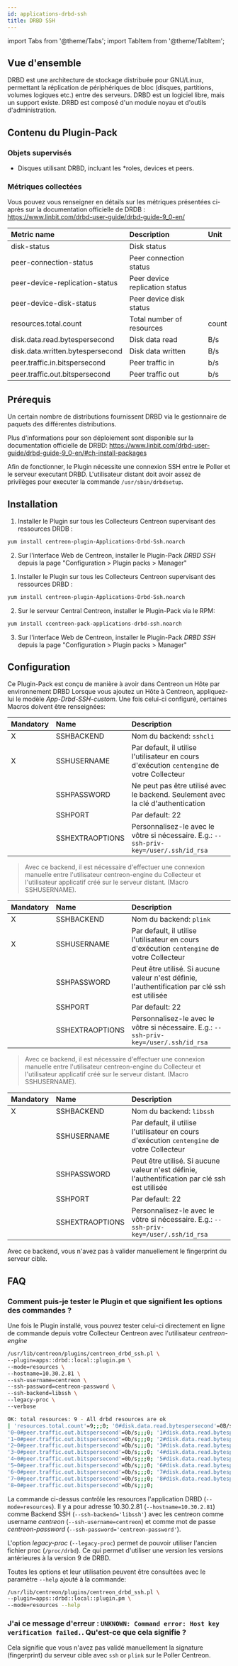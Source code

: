 ```yaml
---
id: applications-drbd-ssh
title: DRBD SSH
---
```

import Tabs from '@theme/Tabs';
import TabItem from '@theme/TabItem';

## Vue d'ensemble

DRBD est une architecture de stockage distribuée pour GNU/Linux, permettant la réplication de périphériques de bloc
(disques, partitions, volumes logiques etc.) entre des serveurs.
DRBD est un logiciel libre, mais un support existe. DRBD est composé d'un module noyau et d'outils d'administration.

## Contenu du Plugin-Pack

### Objets supervisés

* Disques utilisant DRBD, incluant les *roles, devices et peers.

### Métriques collectées

Vous pouvez vous renseigner en détails sur les métriques présentées ci-après sur la documentation officielle
de DRDB : https://www.linbit.com/drbd-user-guide/drbd-guide-9_0-en/

<Tabs groupId="operating-systems">
<TabItem value="Resources" label="Resources">

| Metric name                      | Description                    | Unit  |
| :------------------------------- | :----------------------------- | :---- |
| disk-status                      | Disk status                    |       |
| peer-connection-status           | Peer connection status         |       |
| peer-device-replication-status   | Peer device replication status |       |
| peer-device-disk-status          | Peer device disk status        |       |
| resources.total.count            | Total number of resources      | count |
| disk.data.read.bytespersecond    | Disk data read                 | B/s   |
| disk.data.written.bytespersecond | Disk data written              | B/s   |
| peer.traffic.in.bitspersecond    | Peer traffic in                | b/s   |
| peer.traffic.out.bitspersecond   | Peer traffic out               | b/s   |

</TabItem>
</Tabs>

## Prérequis

Un certain nombre de distributions fournissent DRBD via le gestionnaire de paquets des différentes distributions.

Plus d'informations pour son déploiement sont disponible sur la documentation officielle de DRBD:
https://www.linbit.com/drbd-user-guide/drbd-guide-9_0-en/#ch-install-packages

Afin de fonctionner, le Plugin nécessite une connexion SSH entre le Poller et le serveur executant DRBD. L'utilisateur distant
doit avoir assez de privilèges pour executer la commande `/usr/sbin/drbdsetup`.

## Installation

<Tabs groupId="operating-systems">
<TabItem value="online" label="Online License">

1. Installer le Plugin sur tous les Collecteurs Centreon supervisant des ressources DRDB :

```bash
yum install centreon-plugin-Applications-Drbd-Ssh.noarch
```

2. Sur l'interface Web de Centreon, installer le Plugin-Pack *DRBD SSH* depuis la page "Configuration > Plugin packs > Manager"

</TabItem>
<TabItem value="offline" label="Offline License">

1. Installer le Plugin sur tous les Collecteurs Centreon supervisant des ressources DRBD :

```bash
yum install centreon-plugin-Applications-Drbd-Ssh.noarch
```

2. Sur le serveur Central Centreon, installer le Plugin-Pack via le RPM:

```bash
yum install ccentreon-pack-applications-drbd-ssh.noarch
```

3. Sur l'interface Web de Centreon, installer le Plugin-Pack *DRBD SSH* depuis la page "Configuration > Plugin packs > Manager"

</TabItem>
</Tabs>

## Configuration

Ce Plugin-Pack est conçu de manière à avoir dans Centreon un Hôte par environnement DRBD
Lorsque vous ajoutez un Hôte à Centreon, appliquez-lui le modèle *App-Drbd-SSH-custom*.
Une fois celui-ci configuré, certaines Macros doivent être renseignées:

<Tabs groupId="operating-systems">
<TabItem value="sshcli backend" label="sshcli backend">

| Mandatory | Name            | Description                                                                                     |
| :-------- | :-------------- | :---------------------------------------------------------------------------------------------- |
| X         | SSHBACKEND      | Nom du backend: ```sshcli```                                                                    |
| X         | SSHUSERNAME     | Par default, il utilise l'utilisateur en cours d'exécution ```centengine``` de votre Collecteur |
|           | SSHPASSWORD     | Ne peut pas être utilisé avec le backend. Seulement avec la clé d'authentication                |
|           | SSHPORT         | Par default: 22                                                                                 |
|           | SSHEXTRAOPTIONS | Personnalisez-le avec le vôtre si nécessaire. E.g.: ```--ssh-priv-key=/user/.ssh/id_rsa```      |

> Avec ce backend, il est nécessaire d'effectuer une connexion manuelle entre l'utilisateur centreon-engine du Collecteur
et l'utilisateur applicatif créé sur le serveur distant. (Macro SSHUSERNAME).

</TabItem>
<TabItem value="plink backend" label="plink backend">

| Mandatory | Name            | Description                                                                                     |
| :-------- | :-------------- | :---------------------------------------------------------------------------------------------- |
| X         | SSHBACKEND      | Nom du backend: ```plink```                                                                     |
| X         | SSHUSERNAME     | Par default, il utilise l'utilisateur en cours d'exécution ```centengine``` de votre Collecteur |
|           | SSHPASSWORD     | Peut être utilisé. Si aucune valeur n'est définie, l'authentification par clé ssh est utilisée  |
|           | SSHPORT         | Par default: 22                                                                                 |
|           | SSHEXTRAOPTIONS | Personnalisez-le avec le vôtre si nécessaire. E.g.: ```--ssh-priv-key=/user/.ssh/id_rsa```      |

> Avec ce backend, il est nécessaire d'effectuer une connexion manuelle entre l'utilisateur centreon-engine du Collecteur
et l'utilisateur applicatif créé sur le serveur distant. (Macro SSHUSERNAME).

</TabItem>
<TabItem value="libssh backend (par défaut)" label="libssh backend (par défaut)">

| Mandatory | Name            | Description                                                                                     |
| :-------- | :-------------- | :---------------------------------------------------------------------------------------------- |
| X         | SSHBACKEND      | Nom du backend: ```libssh```                                                                    |
|           | SSHUSERNAME     | Par default, il utilise l'utilisateur en cours d'exécution ```centengine``` de votre Collecteur |
|           | SSHPASSWORD     | Peut être utilisé. Si aucune valeur n'est définie, l'authentification par clé ssh est utilisée  |
|           | SSHPORT         | Par default: 22                                                                                 |
|           | SSHEXTRAOPTIONS | Personnalisez-le avec le vôtre si nécessaire. E.g.: ```--ssh-priv-key=/user/.ssh/id_rsa```      |

Avec ce backend, vous n'avez pas à valider manuellement le fingerprint du serveur cible.

</TabItem>
</Tabs>

## FAQ

### Comment puis-je tester le Plugin et que signifient les options des commandes ?

Une fois le Plugin installé, vous pouvez tester celui-ci directement en ligne de commande depuis votre Collecteur Centreon avec l'utilisateur *centreon-engine*

```bash
/usr/lib/centreon/plugins/centreon_drbd_ssh.pl \
--plugin=apps::drbd::local::plugin.pm \
--mode=resources \
--hostname=10.30.2.81 \
--ssh-username=centreon \
--ssh-password=centreon-password \
--ssh-backend=libssh \
--legacy-proc \
--verbose

OK: total resources: 9 - All drbd resources are ok
| 'resources.total.count'=9;;;0; '0#disk.data.read.bytespersecond'=0B/s;;;0; '0#disk.data.written.bytespersecond'=0B/s;;;0; '0~0#peer.traffic.in.bitspersecond'=0b/s;;;0;
'0~0#peer.traffic.out.bitspersecond'=0b/s;;;0; '1#disk.data.read.bytespersecond'=0B/s;;;0; '1#disk.data.written.bytespersecond'=0B/s;;;0; '1~0#peer.traffic.in.bitspersecond'=0b/s;;;0;
'1~0#peer.traffic.out.bitspersecond'=0b/s;;;0; '2#disk.data.read.bytespersecond'=0B/s;;;0; '2#disk.data.written.bytespersecond'=0B/s;;;0; '2~0#peer.traffic.in.bitspersecond'=0b/s;;;0;
'2~0#peer.traffic.out.bitspersecond'=0b/s;;;0; '3#disk.data.read.bytespersecond'=0B/s;;;0; '3#disk.data.written.bytespersecond'=0B/s;;;0; '3~0#peer.traffic.in.bitspersecond'=0b/s;;;0;
'3~0#peer.traffic.out.bitspersecond'=0b/s;;;0; '4#disk.data.read.bytespersecond'=0B/s;;;0; '4#disk.data.written.bytespersecond'=0B/s;;;0; '4~0#peer.traffic.in.bitspersecond'=0b/s;;;0;
'4~0#peer.traffic.out.bitspersecond'=0b/s;;;0; '5#disk.data.read.bytespersecond'=0B/s;;;0; '5#disk.data.written.bytespersecond'=0B/s;;;0; '5~0#peer.traffic.in.bitspersecond'=0b/s;;;0;
'5~0#peer.traffic.out.bitspersecond'=0b/s;;;0; '6#disk.data.read.bytespersecond'=0B/s;;;0; '6#disk.data.written.bytespersecond'=0B/s;;;0; '6~0#peer.traffic.in.bitspersecond'=0b/s;;;0;
'6~0#peer.traffic.out.bitspersecond'=0b/s;;;0; '7#disk.data.read.bytespersecond'=0B/s;;;0; '7#disk.data.written.bytespersecond'=0B/s;;;0; '7~0#peer.traffic.in.bitspersecond'=0b/s;;;0;
'7~0#peer.traffic.out.bitspersecond'=0b/s;;;0; '8#disk.data.read.bytespersecond'=0B/s;;;0; '8#disk.data.written.bytespersecond'=0B/s;;;0; '8~0#peer.traffic.in.bitspersecond'=0b/s;;;0;
'8~0#peer.traffic.out.bitspersecond'=0b/s;;;0;
```

La commande ci-dessus contrôle les resources l'application DRBD (```--mode=resources```).
Il y a pour adresse 10.30.2.81 (```--hostname=10.30.2.81```) comme Backend SSH  (```--ssh-backend='libssh'```)
avec les centreon comme username _centreon_ (```--ssh-username=centreon```) et comme mot de passe _centreon-password_ (```--ssh-password='centreon-password'```).

L'option _legacy-proc_ (```--legacy-proc```) permet de pouvoir utiliser l'ancien fichier proc (```/proc/drbd```). Ce qui permet d'utiliser une version les versions antérieures à la version 9 de DRBD.

Toutes les options et leur utilisation peuvent être consultées avec le paramètre ```--help``` ajouté à la commande:

```bash
/usr/lib/centreon/plugins/centreon_drbd_ssh.pl \
--plugin=apps::drbd::local::plugin.pm \
--mode=resources --help
```

### J'ai ce message d'erreur : ```UNKNOWN: Command error: Host key verification failed.```. Qu'est-ce que cela signifie ?

Cela signifie que vous n'avez pas validé manuellement la signature (fingerprint) du serveur cible avec ```ssh``` or ```plink``` sur le Poller Centreon.
